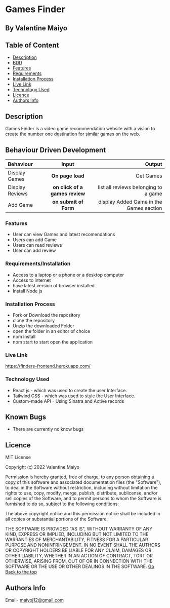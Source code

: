 # Games Finder
 ## By Valentine Maiyo
 ## Table of Content
 - [Description](#description)
 - [BDD](#Behaviour-Driven-Development)
 - [Features](#features)
 - [Requirements](#requirements)
 - [Installation Process](#installation-Process)
 - [Live Link](#Live-Link)
 - [Technology  Used](#technology-Used)
 - [Licence](#licence)
 - [Authors Info](#Authors-Info)
 ## Description
 Games Finder is a video game recommendation website with a vision to create the number one destination for similar games on the web.

## Behaviour Driven Development 
| Behaviour | Input | Output |
| :---------------- | :---------------: | ------------------: |
| Display Games| **On page load** | Get Games |
| Display  Reviews| **on  click of a games review** | list all reviews belonging to a game|
| Add Game| **on submit of  Form** | display Added Game in the Games section|


 ###  Features

 * User can view Games and latest recomendations
 * Users can add Game
 * Users can read reviews
 * User can add review
 

 ###  Requirements/Installation
 * Access to  a laptop or a phone or a desktop computer
 * Access to internet
 * have latest version of browser installed
 * Install Node js
 

 ### Installation Process
* Fork or Download the repository
* clone the repository
* Unzip the downloaded Folder
* open the folder in an editor of choice 
* npm install
* npm start to start open the application



### Live Link
https://finders-frontend.herokuapp.com/


### Technology  Used
* React js - which was used to create the user Interface.
* Tailwind CSS - which was used to style the User Interface.
* Custom-made API - Using Sinatra and Active records


## Known Bugs
* There are currently no know bugs
## Licence
MIT License

Copyright (c) 2022 Valentine Maiyo

Permission is hereby granted, free of charge, to any person obtaining a copy
of this software and associated documentation files (the "Software"), to deal
in the Software without restriction, including without limitation the rights
to use, copy, modify, merge, publish, distribute, sublicense, and/or sell
copies of the Software, and to permit persons to whom the Software is
furnished to do so, subject to the following conditions:

The above copyright notice and this permission notice shall be included in all
copies or substantial portions of the Software.

THE SOFTWARE IS PROVIDED "AS IS", WITHOUT WARRANTY OF ANY KIND, EXPRESS OR
IMPLIED, INCLUDING BUT NOT LIMITED TO THE WARRANTIES OF MERCHANTABILITY,
FITNESS FOR A PARTICULAR PURPOSE AND NONINFRINGEMENT. IN NO EVENT SHALL THE
AUTHORS OR COPYRIGHT HOLDERS BE LIABLE FOR ANY CLAIM, DAMAGES OR OTHER
LIABILITY, WHETHER IN AN ACTION OF CONTRACT, TORT OR OTHERWISE, ARISING FROM,
OUT OF OR IN CONNECTION WITH THE SOFTWARE OR THE USE OR OTHER DEALINGS IN THE
SOFTWARE.
[Go Back to the top](#)
## Authors Info
Email- maiyoj12@gmail.com


